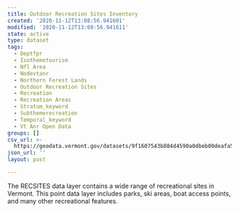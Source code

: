 ```yaml
---
title: Outdoor Recreation Sites Inventory
created: '2020-11-12T13:08:56.941601'
modified: '2020-11-12T13:08:56.941611'
state: active
type: dataset
tags:
  - Deptfpr
  - Isothemetourism
  - Nfl Area
  - Nodevtanr
  - Northern Forest Lands
  - Outdoor Recreation Sites
  - Recreation
  - Recreation Areas
  - Stratum_keyword
  - Subthemerecreation
  - Temporal_keyword
  - Vt Anr Open Data
groups: []
csv_url: >-
  https://geodata.vermont.gov/datasets/9f1607543b884d4590a0dbeb00deafa5_166.csv?outSR=%7B%22latestWkid%22%3A32145%2C%22wkid%22%3A32145%7D
json_url: ''
layout: post

---
```

<div style='text-align:Left;'><div><p><span>The RECSITES data layer contains a wide range of recreational sites in Vermont. This point data layer includes parks, ski areas, boat access points, and many other recreational features.</span></p></div></div>

